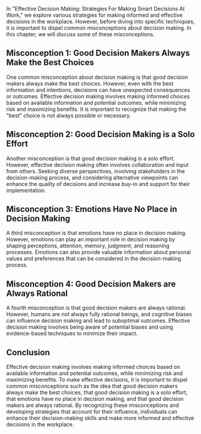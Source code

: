 
In "Effective Decision Making: Strategies For Making Smart Decisions At Work," we explore various strategies for making informed and effective decisions in the workplace. However, before diving into specific techniques, it is important to dispel common misconceptions about decision making. In this chapter, we will discuss some of these misconceptions.

Misconception 1: Good Decision Makers Always Make the Best Choices
------------------------------------------------------------------

One common misconception about decision making is that good decision makers always make the best choices. However, even with the best information and intentions, decisions can have unexpected consequences or outcomes. Effective decision making involves making informed choices based on available information and potential outcomes, while minimizing risk and maximizing benefits. It is important to recognize that making the "best" choice is not always possible or necessary.

Misconception 2: Good Decision Making is a Solo Effort
------------------------------------------------------

Another misconception is that good decision making is a solo effort. However, effective decision making often involves collaboration and input from others. Seeking diverse perspectives, involving stakeholders in the decision-making process, and considering alternative viewpoints can enhance the quality of decisions and increase buy-in and support for their implementation.

Misconception 3: Emotions Have No Place in Decision Making
----------------------------------------------------------

A third misconception is that emotions have no place in decision making. However, emotions can play an important role in decision making by shaping perceptions, attention, memory, judgment, and reasoning processes. Emotions can also provide valuable information about personal values and preferences that can be considered in the decision-making process.

Misconception 4: Good Decision Makers are Always Rational
---------------------------------------------------------

A fourth misconception is that good decision makers are always rational. However, humans are not always fully rational beings, and cognitive biases can influence decision making and lead to suboptimal outcomes. Effective decision making involves being aware of potential biases and using evidence-based techniques to minimize their impact.

Conclusion
----------

Effective decision making involves making informed choices based on available information and potential outcomes, while minimizing risk and maximizing benefits. To make effective decisions, it is important to dispel common misconceptions such as the idea that good decision makers always make the best choices, that good decision making is a solo effort, that emotions have no place in decision making, and that good decision makers are always rational. By recognizing these misconceptions and developing strategies that account for their influence, individuals can enhance their decision-making skills and make more informed and effective decisions in the workplace.
